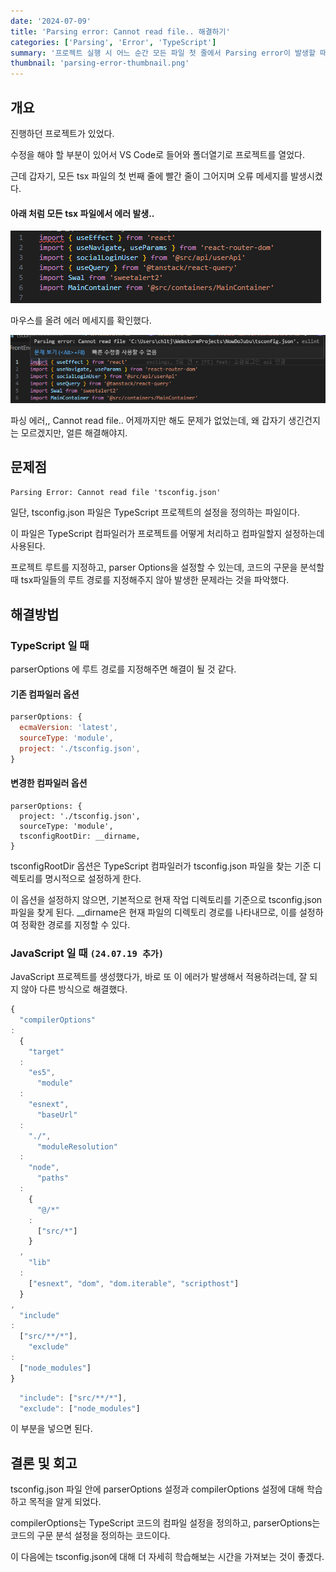 ```yaml
---
date: '2024-07-09'
title: 'Parsing error: Cannot read file.. 해결하기'
categories: ['Parsing', 'Error', 'TypeScript']
summary: '프로젝트 실행 시 어느 순간 모든 파일 첫 줄에서 Parsing error이 발생할 때 해결 방법'
thumbnail: 'parsing-error-thumbnail.png'
---
```


## 개요

진행하던 프로젝트가 있었다.

수정을 해야 할 부분이 있어서 VS Code로 들어와 폴더열기로 프로젝트를 열었다.

근데 갑자기, 모든 tsx 파일의 첫 번째 줄에 빨간 줄이 그어지며 오류 메세지를 발생시켰다.

#### 아래 처럼 모든 tsx 파일에서 에러 발생..

![parsing-error](parsing-error.png)

마우스를 올려 에러 메세지를 확인했다.

![parsing-error-message](parsing-error-message.png)

파싱 에러,, Cannot read file.. 어제까지만 해도 문제가 없었는데, 왜 갑자기 생긴건지는 모르겠지만, 얼른 해결해야지.

## 문제점

`Parsing Error: Cannot read file 'tsconfig.json'`

일단, tsconfig.json 파일은 TypeScript 프로젝트의 설정을 정의하는 파일이다.

이 파일은 TypeScript 컴파일러가 프로젝트를 어떻게 처리하고 컴파일할지 설정하는데 사용된다.

프로젝트 루트를 지정하고, parser Options을 설정할 수 있는데, 코드의 구문을 분석할 때 tsx파일들의 루트 경로를 지정해주지 않아 발생한 문제라는 것을 파악했다.

## 해결방법

### TypeScript 일 때

parserOptions 에 루트 경로를 지정해주면 해결이 될 것 같다.

#### 기존 컴파일러 옵션

```jsx
parserOptions: {
  ecmaVersion: 'latest',
  sourceType: 'module',
  project: './tsconfig.json',
}
```

#### 변경한 컴파일러 옵션

```tsx
parserOptions: {
  project: './tsconfig.json',
  sourceType: 'module',
  tsconfigRootDir: __dirname,
}
```

tsconfigRootDir 옵션은 TypeScript 컴파일러가 tsconfig.json 파일을 찾는 기준 디렉토리를 명시적으로 설정하게 한다.

이 옵션을 설정하지 않으면, 기본적으로 현재 작업 디렉토리를 기준으로 tsconfig.json 파일을 찾게 된다. \_\_dirname은 현재 파일의 디렉토리 경로를 나타내므로, 이를 설정하여 정확한 경로를 지정할
수 있다.

### JavaScript 일 때 `(24.07.19 추가)`

JavaScript 프로젝트를 생성했다가, 바로 또 이 에러가 발생해서 적용하려는데, 잘 되지 않아 다른 방식으로 해결했다.

```jsx
{
  "compilerOptions"
:
  {
    "target"
  :
    "es5",
      "module"
  :
    "esnext",
      "baseUrl"
  :
    "./",
      "moduleResolution"
  :
    "node",
      "paths"
  :
    {
      "@/*"
    :
      ["src/*"]
    }
  ,
    "lib"
  :
    ["esnext", "dom", "dom.iterable", "scripthost"]
  }
,
  "include"
:
  ["src/**/*"],
    "exclude"
:
  ["node_modules"]
}
```

```js
  "include": ["src/**/*"],
  "exclude": ["node_modules"]
```

이 부분을 넣으면 된다.

## 결론 및 회고

tsconfig.json 파일 안에 parserOptions 설정과 compilerOptions 설정에 대해 학습하고 목적을 알게 되었다.

compilerOptions는 TypeScript 코드의 컴파일 설정을 정의하고, parserOptions는 코드의 구문 분석 설정을 정의하는 코드이다.

이 다음에는 tsconfig.json에 대해 더 자세히 학습해보는 시간을 가져보는 것이 좋겠다.
